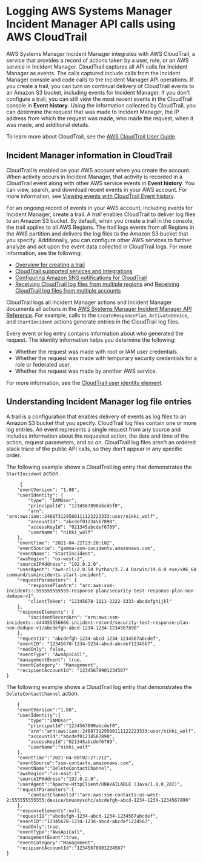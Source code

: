 # Logging AWS Systems Manager Incident Manager API calls using AWS CloudTrail<a name="logging-using-cloudtrail"></a>

AWS Systems Manager Incident Manager integrates with AWS CloudTrail, a service that provides a record of actions taken by a user, role, or an AWS service in Incident Manager\. CloudTrail captures all API calls for Incident Manager as events\. The calls captured include calls from the Incident Manager console and code calls to the Incident Manager API operations\. If you create a trail, you can turn on continual delivery of CloudTrail events to an Amazon S3 bucket, including events for Incident Manager\. If you don't configure a trail, you can still view the most recent events in the CloudTrail console in **Event history**\. Using the information collected by CloudTrail, you can determine the request that was made to Incident Manager, the IP address from which the request was made, who made the request, when it was made, and additional details\.

To learn more about CloudTrail, see the [AWS CloudTrail User Guide](https://docs.aws.amazon.com/awscloudtrail/latest/userguide/cloudtrail-user-guide.html)\.

## Incident Manager information in CloudTrail<a name="service-name-info-in-cloudtrail"></a>

CloudTrail is enabled on your AWS account when you create the account\. When activity occurs in Incident Manager, that activity is recorded in a CloudTrail event along with other AWS service events in **Event history**\. You can view, search, and download recent events in your AWS account\. For more information, see [Viewing events with CloudTrail Event history](https://docs.aws.amazon.com/awscloudtrail/latest/userguide/view-cloudtrail-events.html)\.

For an ongoing record of events in your AWS account, including events for Incident Manager, create a trail\. A *trail* enables CloudTrail to deliver log files to an Amazon S3 bucket\. By default, when you create a trail in the console, the trail applies to all AWS Regions\. The trail logs events from all Regions in the AWS partition and delivers the log files to the Amazon S3 bucket that you specify\. Additionally, you can configure other AWS services to further analyze and act upon the event data collected in CloudTrail logs\. For more information, see the following:
+ [Overview for creating a trail](https://docs.aws.amazon.com/awscloudtrail/latest/userguide/cloudtrail-create-and-update-a-trail.html)
+ [CloudTrail supported services and integrations](https://docs.aws.amazon.com/awscloudtrail/latest/userguide/cloudtrail-aws-service-specific-topics.html)
+ [Configuring Amazon SNS notifications for CloudTrail](https://docs.aws.amazon.com/awscloudtrail/latest/userguide/configure-sns-notifications-for-cloudtrail.html)
+ [Receiving CloudTrail log files from multiple regions](https://docs.aws.amazon.com/awscloudtrail/latest/userguide/receive-cloudtrail-log-files-from-multiple-regions.html) and [Receiving CloudTrail log files from multiple accounts](https://docs.aws.amazon.com/awscloudtrail/latest/userguide/cloudtrail-receive-logs-from-multiple-accounts.html)

CloudTrail logs all Incident Manager actions and Incident Manager documents all actions in the [AWS Systems Manager Incident Manager API Reference](https://docs.aws.amazon.com/incident-manager/latest/APIReference/Welcome.html)\. For example, calls to the `CreateResponsePlan`, `ActivateDevice`, and `StartIncident` actions generate entries in the CloudTrail log files\.

Every event or log entry contains information about who generated the request\. The identity information helps you determine the following:
+ Whether the request was made with root or IAM user credentials\.
+ Whether the request was made with temporary security credentials for a role or federated user\.
+ Whether the request was made by another AWS service\.

For more information, see the [CloudTrail user identity element](https://docs.aws.amazon.com/awscloudtrail/latest/userguide/cloudtrail-event-reference-user-identity.html)\.

## Understanding Incident Manager log file entries<a name="understanding-service-name-entries"></a>

A trail is a configuration that enables delivery of events as log files to an Amazon S3 bucket that you specify\. CloudTrail log files contain one or more log entries\. An event represents a single request from any source and includes information about the requested action, the date and time of the action, request parameters, and so on\. CloudTrail log files aren't an ordered stack trace of the public API calls, so they don't appear in any specific order\. 

The following example shows a CloudTrail log entry that demonstrates the `StartIncident` action\.

```
     {
    "eventVersion": "1.08",
    "userIdentity": {
        "type": "IAMUser",
        "principalId": "1234567890abcdef0",
        "arn": "arn:aws:iam::246873129580111122223333:user/nikki_wolf",
        "accountId": "abcdef01234567890",
        "accessKeyId": "021345abcdef6789",
        "userName": "nikki_wolf"
    },
    "eventTime": "2021-04-22T23:20:10Z",
    "eventSource": "gamma-ssm-incidents.amazonaws.com",
    "eventName": "StartIncident",
    "awsRegion": "us-west-2",
    "sourceIPAddress": "192.0.2.0",
    "userAgent": "aws-cli/2.0.58 Python/3.7.4 Darwin/19.6.0 exe/x86_64 command/ssmincidents.start-incident",
    "requestParameters": {
        "responsePlanArn": "arn:aws:ssm-incidents::555555555555:response-plan/security-test-response-plan-non-dedupe-v1",
        "clientToken": "12345678-1111-2222-3333-abcdefghijkl"
    },
    "responseElements": {
        "incidentRecordArn": "arn:aws:ssm-incidents::444455556666:incident-record/security-test-response-plan-non-dedupe-v1/abcdefgh-abcd-1234-1234-1234567890"
    },
    "requestID": "abcdefgh-1234-abcd-1234-1234567abcdef",
    "eventID": "12345678-1234-1234-abcd-abcdef1234567",
    "readOnly": false,
    "eventType": "AwsApiCall",
    "managementEvent": true,
    "eventCategory": "Management",
    "recipientAccountId": "12345678901234567"
}
```

The following example shows a CloudTrail log entry that demonstrates the `DeleteContactChannel` action\.

```
    {
    "eventVersion":"1.08",
    "userIdentity":{
        "type":"IAMUser",
        "principalId":"1234567890abcdef0",
        "arn":"arn:aws:iam::246873129580111122223333:user/nikki_wolf",
        "accountId":"abcdef01234567890",
        "accessKeyId":"021345abcdef6789",
        "userName":"nikki_wolf"
    },
    "eventTime":"2021-04-08T02:27:21Z",
    "eventSource":"ssm-contacts.amazonaws.com",
    "eventName":"DeleteContactChannel",
    "awsRegion":"us-east-1",
    "sourceIPAddress":"192.0.2.0",
    "userAgent":"Apache-HttpClient/UNAVAILABLE (Java/1.8.0_282)",
    "requestParameters":{
        "contactChannelId":"arn:aws:ssm-contacts:us-west-2:555555555555:device/bnuomysohc/abcdefgh-abcd-1234-1234-1234567890"
    },
    "responseElements":null,
    "requestID":"abcdefgh-1234-abcd-1234-1234567abcdef",
    "eventID":"12345678-1234-1234-abcd-abcdef1234567",
    "readOnly":true,
    "eventType":"AwsApiCall",
    "managementEvent":true,
    "eventCategory":"Management",
    "recipientAccountId":"12345678901234567"
}
```